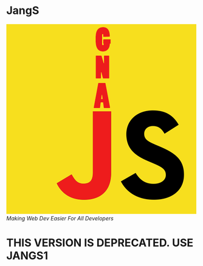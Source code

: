 # JangS
<img src="jangular.png">
<i>Making Web Dev Easier For All Developers</i>

# THIS VERSION IS DEPRECATED. USE JANGS1
